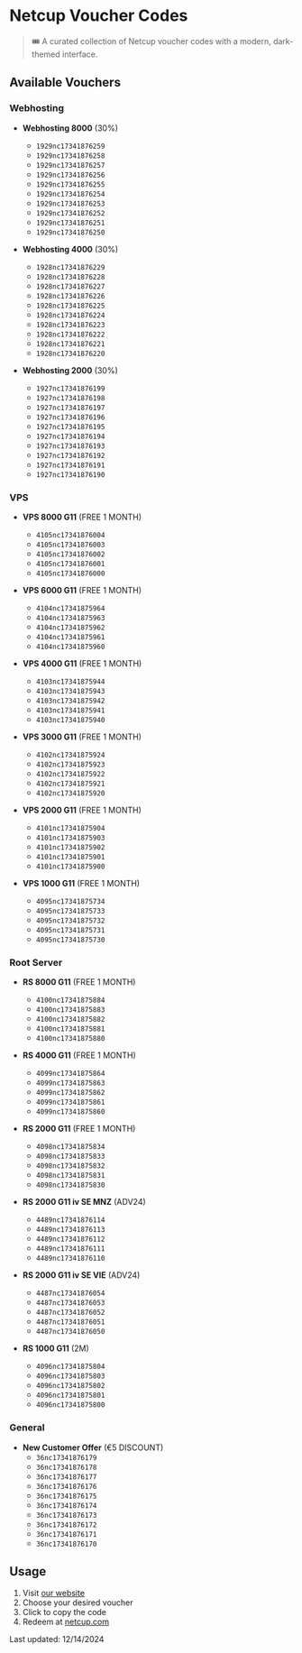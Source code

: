 # Netcup Voucher Codes

> 🎟️ A curated collection of Netcup voucher codes with a modern, dark-themed interface.

## Available Vouchers


### Webhosting

- **Webhosting 8000** (30%)
  - `1929nc17341876259`
  - `1929nc17341876258`
  - `1929nc17341876257`
  - `1929nc17341876256`
  - `1929nc17341876255`
  - `1929nc17341876254`
  - `1929nc17341876253`
  - `1929nc17341876252`
  - `1929nc17341876251`
  - `1929nc17341876250`

- **Webhosting 4000** (30%)
  - `1928nc17341876229`
  - `1928nc17341876228`
  - `1928nc17341876227`
  - `1928nc17341876226`
  - `1928nc17341876225`
  - `1928nc17341876224`
  - `1928nc17341876223`
  - `1928nc17341876222`
  - `1928nc17341876221`
  - `1928nc17341876220`

- **Webhosting 2000** (30%)
  - `1927nc17341876199`
  - `1927nc17341876198`
  - `1927nc17341876197`
  - `1927nc17341876196`
  - `1927nc17341876195`
  - `1927nc17341876194`
  - `1927nc17341876193`
  - `1927nc17341876192`
  - `1927nc17341876191`
  - `1927nc17341876190`

### VPS

- **VPS 8000 G11** (FREE 1 MONTH)
  - `4105nc17341876004`
  - `4105nc17341876003`
  - `4105nc17341876002`
  - `4105nc17341876001`
  - `4105nc17341876000`

- **VPS 6000 G11** (FREE 1 MONTH)
  - `4104nc17341875964`
  - `4104nc17341875963`
  - `4104nc17341875962`
  - `4104nc17341875961`
  - `4104nc17341875960`

- **VPS 4000 G11** (FREE 1 MONTH)
  - `4103nc17341875944`
  - `4103nc17341875943`
  - `4103nc17341875942`
  - `4103nc17341875941`
  - `4103nc17341875940`

- **VPS 3000 G11** (FREE 1 MONTH)
  - `4102nc17341875924`
  - `4102nc17341875923`
  - `4102nc17341875922`
  - `4102nc17341875921`
  - `4102nc17341875920`

- **VPS 2000 G11** (FREE 1 MONTH)
  - `4101nc17341875904`
  - `4101nc17341875903`
  - `4101nc17341875902`
  - `4101nc17341875901`
  - `4101nc17341875900`

- **VPS 1000 G11** (FREE 1 MONTH)
  - `4095nc17341875734`
  - `4095nc17341875733`
  - `4095nc17341875732`
  - `4095nc17341875731`
  - `4095nc17341875730`

### Root Server

- **RS 8000 G11** (FREE 1 MONTH)
  - `4100nc17341875884`
  - `4100nc17341875883`
  - `4100nc17341875882`
  - `4100nc17341875881`
  - `4100nc17341875880`

- **RS 4000 G11** (FREE 1 MONTH)
  - `4099nc17341875864`
  - `4099nc17341875863`
  - `4099nc17341875862`
  - `4099nc17341875861`
  - `4099nc17341875860`

- **RS 2000 G11** (FREE 1 MONTH)
  - `4098nc17341875834`
  - `4098nc17341875833`
  - `4098nc17341875832`
  - `4098nc17341875831`
  - `4098nc17341875830`

- **RS 2000 G11 iv SE MNZ** (ADV24)
  - `4489nc17341876114`
  - `4489nc17341876113`
  - `4489nc17341876112`
  - `4489nc17341876111`
  - `4489nc17341876110`

- **RS 2000 G11 iv SE VIE** (ADV24)
  - `4487nc17341876054`
  - `4487nc17341876053`
  - `4487nc17341876052`
  - `4487nc17341876051`
  - `4487nc17341876050`

- **RS 1000 G11** (2M)
  - `4096nc17341875804`
  - `4096nc17341875803`
  - `4096nc17341875802`
  - `4096nc17341875801`
  - `4096nc17341875800`

### General

- **New Customer Offer** (€5 DISCOUNT)
  - `36nc17341876179`
  - `36nc17341876178`
  - `36nc17341876177`
  - `36nc17341876176`
  - `36nc17341876175`
  - `36nc17341876174`
  - `36nc17341876173`
  - `36nc17341876172`
  - `36nc17341876171`
  - `36nc17341876170`

## Usage

1. Visit [our website](https://netcupvoucher.com)
2. Choose your desired voucher
3. Click to copy the code
4. Redeem at [netcup.com](https://www.netcup.com/en/checkout/cart)

Last updated: 12/14/2024
